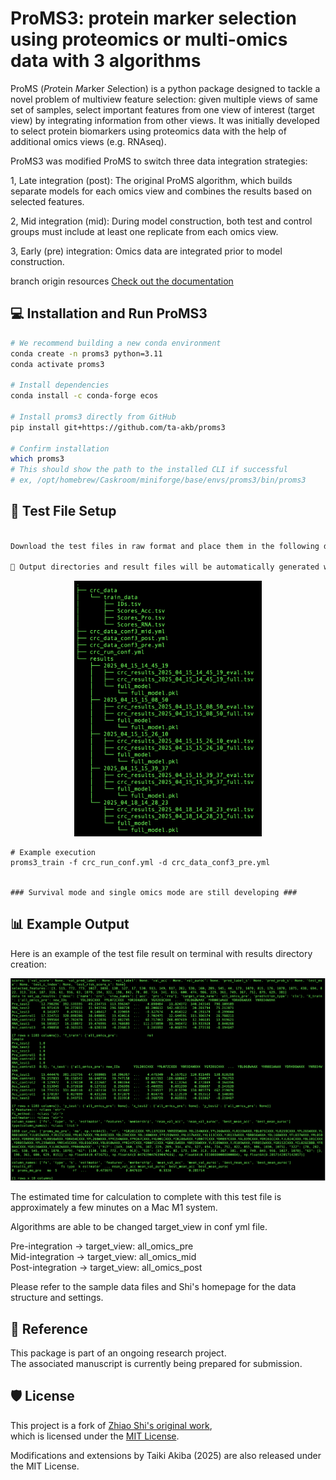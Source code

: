 # ProMS3: protein marker selection using proteomics or multi-omics data with 3 algorithms

ProMS (*Pro*tein *M*arker *S*election) is a python package designed to tackle a novel problem of multiview
feature selection: given multiple views of same set of samples,
select important features from one view of interest (target view) by integrating
information from other views. It was initially developed to select protein
biomarkers using proteomics data with the help of additional omics views
(e.g. RNAseq).


ProMS3 was modified ProMS to switch three data integration strategies:

1, Late integration (post): The original ProMS algorithm, 
  which builds separate models for each omics view and combines the results based on selected features.

2, Mid integration (mid): During model construction,
  both test and control groups must include at least one replicate from each omics view.

3, Early (pre) integration: Omics data are integrated prior to model construction.


branch origin resources
[Check out the documentation](http://docs.zhang-lab.org/proms/)



## 💻 Installation and Run ProMS3
</code></pre>
```bash
# We recommend building a new conda environment
conda create -n proms3 python=3.11
conda activate proms3

# Install dependencies
conda install -c conda-forge ecos

# Install proms3 directly from GitHub
pip install git+https://github.com/ta-akb/proms3

# Confirm installation
which proms3
# This should show the path to the installed CLI if successful
# ex, /opt/homebrew/Caskroom/miniforge/base/envs/proms3/bin/proms3
```
</code></pre>

## 📁 Test File Setup
</code></pre>
```bash

Download the test files in raw format and place them in the following directory structure:

📂 Output directories and result files will be automatically generated with a timestamp when the run is completed.

```
</code></pre>

<p align="center">
  <img src="docs/images/directory_structures.png" alt="Directory Structure" width="300"/>
</p>

</code></pre>
```
# Example execution
proms3_train -f crc_run_conf.yml -d crc_data_conf3_pre.yml


### Survival mode and single omics mode are still developing ###
```
</code></pre>


## 📊 Example Output

Here is an example of the test file result on terminal with results directory creation:

![UMAP result](docs/images/results.png)

The estimated time for calculation to complete with this test file is approximately a few minutes on a Mac M1 system.

Algorithms are able to be changed target_view in conf yml file.

Pre-integration → target_view: all_omics_pre  
Mid-integration → target_view: all_omics_mid  
Post-integration → target_view: all_omics_post  

Please refer to the sample data files and Shi's homepage for the data structure and settings.


## 📄 Reference

This package is part of an ongoing research project.  
The associated manuscript is currently being prepared for submission.


## 🛡 License

This project is a fork of [Zhiao Shi's original work](https://github.com/zhiao/proms),  
which is licensed under the [MIT License](LICENSE).

Modifications and extensions by Taiki Akiba (2025) are also released under the MIT License.


